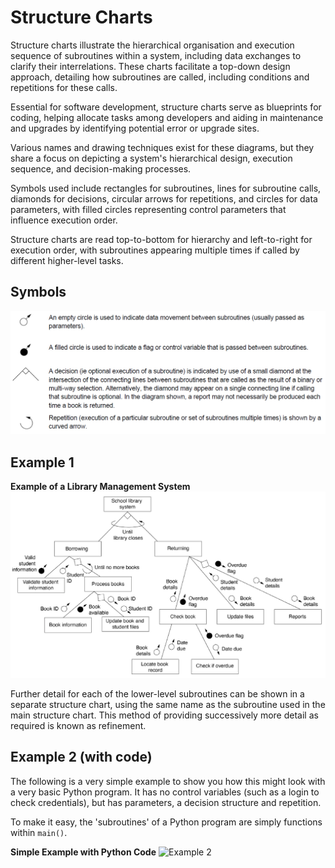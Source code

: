 # **Structure Charts**

Structure charts illustrate the hierarchical organisation and execution sequence of subroutines within a system, including data exchanges to clarify their interrelations. These charts facilitate a top-down design approach, detailing how subroutines are called, including conditions and repetitions for these calls.

Essential for software development, structure charts serve as blueprints for coding, helping allocate tasks among developers and aiding in maintenance and upgrades by identifying potential error or upgrade sites.

Various names and drawing techniques exist for these diagrams, but they share a focus on depicting a system's hierarchical design, execution sequence, and decision-making processes.

Symbols used include rectangles for subroutines, lines for subroutine calls, diamonds for decisions, circular arrows for repetitions, and circles for data parameters, with filled circles representing control parameters that influence execution order.

Structure charts are read top-to-bottom for hierarchy and left-to-right for execution order, with subroutines appearing multiple times if called by different higher-level tasks.

## **Symbols**
![Symbols](/Tier%207%20-%20Software%20Engineering/Unit%201%20-%20Python%20Essentials/Software%20Development%20and%20Management/Charts%20and%20Algorithms/Structure%20Charts/Images/symbols.png)

## **Example 1**
**Example of a Library Management System**
![Example 1](/Tier%207%20-%20Software%20Engineering/Unit%201%20-%20Python%20Essentials/Software%20Development%20and%20Management/Charts%20and%20Algorithms/Structure%20Charts/Images/example1.png)

Further detail for each of the lower-level subroutines can be shown in a separate structure chart, using the same name as the subroutine used in the main structure chart. This method of providing successively more detail as required is known as refinement.

## **Example 2 (with code)**
The following is a very simple example to show you how this might look with a very basic Python program. It has no control variables (such as a login to check credentials), but has parameters, a decision structure and repetition.

To make it easy, the 'subroutines' of a Python program are simply functions within `main()`.

**Simple Example with Python Code**
![Example 2](/Tier%207%20-%20Software%20Engineering/Unit%201%20-%20Python%20Essentials/Software%20Development%20and%20Management/Charts%20and%20Algorithms/Structure%20Charts/Images/example2.avif)